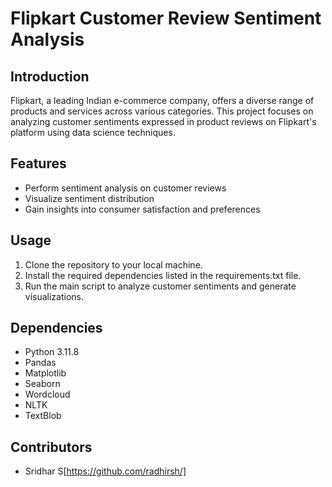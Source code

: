 # Flipkart Customer Review Sentiment Analysis

## Introduction
Flipkart, a leading Indian e-commerce company, offers a diverse range of products and services across various categories. This project focuses on analyzing customer sentiments expressed in product reviews on Flipkart's platform using data science techniques.

## Features
- Perform sentiment analysis on customer reviews
- Visualize sentiment distribution
- Gain insights into consumer satisfaction and preferences

## Usage
1. Clone the repository to your local machine.
2. Install the required dependencies listed in the requirements.txt file.
3. Run the main script to analyze customer sentiments and generate visualizations.

## Dependencies
- Python 3.11.8
- Pandas
- Matplotlib
- Seaborn
- Wordcloud
- NLTK
- TextBlob

## Contributors
- Sridhar S[https://github.com/radhirsh/]

